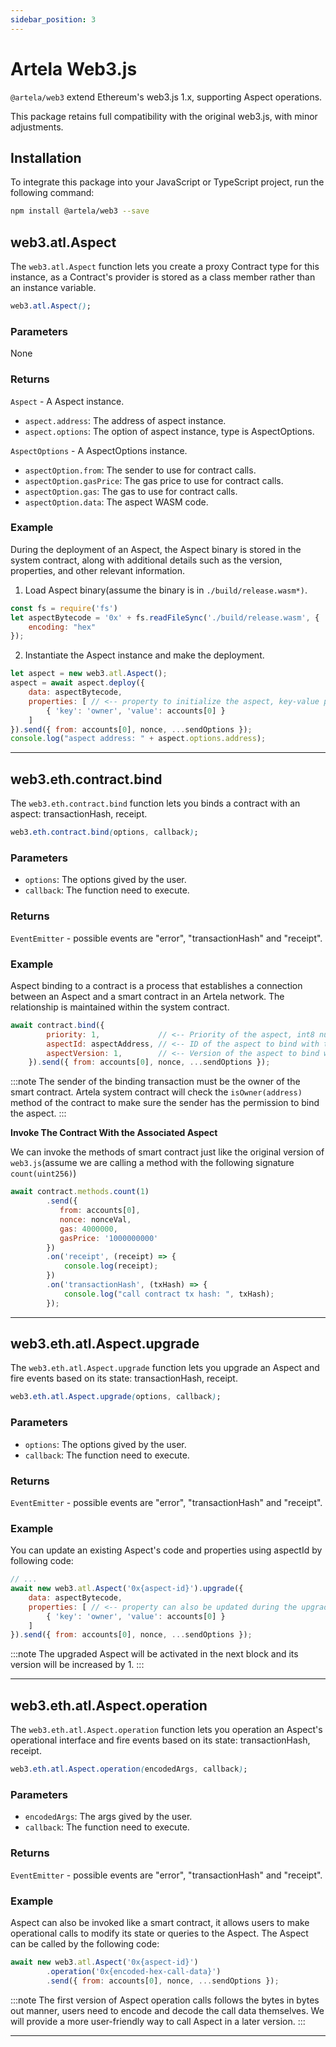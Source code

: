 ```yaml
---
sidebar_position: 3
---
```


# Artela Web3.js

`@artela/web3` extend Ethereum's web3.js 1.x, supporting Aspect operations.

This package retains full compatibility with the original web3.js, with minor adjustments.

## Installation

To integrate this package into your JavaScript or TypeScript project, run the following command:

```bash
npm install @artela/web3 --save
```

## web3.atl.Aspect

The ``web3.atl.Aspect`` function lets you create a proxy Contract type for this instance, as a Contract's provider is stored as a class member rather than an instance variable.

```css
web3.atl.Aspect();
```

### Parameters

None

### Returns

``Aspect`` - A Aspect instance.

- ``aspect.address``: The address of aspect instance.
- ``aspect.options``: The option of aspect instance, type is AspectOptions.

``AspectOptions`` - A AspectOptions instance.

- ``aspectOption.from``: The sender to use for contract calls.
- ``aspectOption.gasPrice``: The gas price to use for contract calls.
- ``aspectOption.gas``: The gas to use for contract calls.
- ``aspectOption.data``: The aspect WASM code.

### Example

During the deployment of an Aspect, the Aspect binary is stored in the system contract, along with additional details such as the version, properties, and other relevant information.

1. Load Aspect binary(assume the binary is in `./build/release.wasm*)`.

```jsx
const fs = require('fs')
let aspectBytecode = '0x' + fs.readFileSync('./build/release.wasm', {
    encoding: "hex"
});
```

2. Instantiate the Aspect instance and make the deployment.

```jsx
let aspect = new web3.atl.Aspect();
aspect = await aspect.deploy({
    data: aspectBytecode,
    properties: [ // <-- property to initialize the aspect, key-value pairs
        { 'key': 'owner', 'value': accounts[0] }
    ]
}).send({ from: accounts[0], nonce, ...sendOptions });
console.log("aspect address: " + aspect.options.address);
```

------------------------------------------------------------------------------

## web3.eth.contract.bind

The ``web3.eth.contract.bind`` function lets you binds a contract with an aspect: transactionHash, receipt.

```css
web3.eth.contract.bind(options, callback);
```

### Parameters

- ``options``: The options gived by the user.
- ``callback``: The function need to execute.

### Returns

``EventEmitter`` - possible events are "error", "transactionHash" and "receipt".

### Example

Aspect binding to a contract is a process that establishes a connection between an Aspect and a smart contract in an Artela network. The relationship is maintained within the system contract.

```jsx
await contract.bind({
        priority: 1,             // <-- Priority of the aspect, int8 number, smaller number has higher priority. Aspect with higher priority will be executed first.
        aspectId: aspectAddress, // <-- ID of the aspect to bind with the contract
        aspectVersion: 1,        // <-- Version of the aspect to bind with the contract
    }).send({ from: accounts[0], nonce, ...sendOptions });
```

:::note
The sender of the binding transaction must be the owner of the smart contract. Artela system contract will check the `isOwner(address)` method of the contract to make sure the sender has the permission to bind the aspect.
:::

**Invoke The Contract With the Associated Aspect**

We can invoke the methods of smart contract just like the original version of `web3.js`(assume we are calling a method with the following signature `count(uint256)`)

```jsx
await contract.methods.count(1)
        .send({ 
           from: accounts[0], 
           nonce: nonceVal, 
           gas: 4000000, 
           gasPrice: '1000000000' 
        })
        .on('receipt', (receipt) => {
            console.log(receipt);
        })
        .on('transactionHash', (txHash) => {
            console.log("call contract tx hash: ", txHash);
        });
```

------------------------------------------------------------------------------

## web3.eth.atl.Aspect.upgrade

The ``web3.eth.atl.Aspect.upgrade`` function lets you upgrade an Aspect and fire events based on its state: transactionHash, receipt.

```css
web3.eth.atl.Aspect.upgrade(options, callback);
```

### Parameters

- ``options``: The options gived by the user.
- ``callback``: The function need to execute.

### Returns

``EventEmitter`` - possible events are "error", "transactionHash" and "receipt".

### Example

You can update an existing Aspect's code and properties using aspectId by following code:

```jsx
// ...
await new web3.atl.Aspect('0x{aspect-id}').upgrade({
    data: aspectBytecode,
    properties: [ // <-- property can also be updated during the upgrade
        { 'key': 'owner', 'value': accounts[0] }
    ]
}).send({ from: accounts[0], nonce, ...sendOptions });
```

:::note
The upgraded Aspect will be activated in the next block and its version will be increased by 1.
:::

------------------------------------------------------------------------------

## web3.eth.atl.Aspect.operation

The ``web3.eth.atl.Aspect.operation`` function lets you operation an Aspect's operational interface and fire events based on its state: transactionHash, receipt.

```css
web3.eth.atl.Aspect.operation(encodedArgs, callback);
```

### Parameters

- ``encodedArgs``: The args gived by the user.
- ``callback``: The function need to execute.

### Returns

``EventEmitter`` - possible events are "error", "transactionHash" and "receipt".

### Example

Aspect can also be invoked like a smart contract, it allows users to make operational calls to modify its state or queries to the Aspect. The Aspect can be called by the following code:

```jsx
await new web3.atl.Aspect('0x{aspect-id}')
        .operation('0x{encoded-hex-call-data}')
        .send({ from: accounts[0], nonce, ...sendOptions });
```

:::note
The first version of Aspect operation calls follows the bytes in bytes out manner, users need to encode and decode the call data themselves. We will provide a more user-friendly way to call Aspect in a later version.
:::

------------------------------------------------------------------------------
